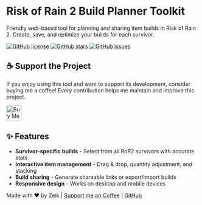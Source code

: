 # Risk of Rain 2 Build Planner Toolkit

Friendly web-based tool for planning and sharing item builds in Risk of Rain 2. Create, save, and optimize your builds for each survivor.

[![GitHub license](https://img.shields.io/github/license/TZeik/ror2-builder?style=flat-square)](https://github.com/TZeik/ror2-builder/blob/main/LICENSE)
[![GitHub stars](https://img.shields.io/github/stars/TZeik/ror2-builder?style=flat-square)](https://github.com/TZeik/ror2-builder/stargazers)
[![GitHub issues](https://img.shields.io/github/issues/TZeik/ror2-builder?style=flat-square)](https://github.com/TZeik/ror2-builder/issues)

## ☕ Support the Project

If you enjoy using this tool and want to support its development, consider buying me a coffee! Every contribution helps me maintain and improve this project.

<a href="https://coff.ee/zeik" target="_blank">
  <img src="https://img.shields.io/badge/Buy%20Me%20a%20Coffee-FFDD00?style=for-the-badge&logo=buymeacoffee&logoColor=black" alt="Buy Me A Coffee" style="height: 40px !important;">
</a>

## ✨ Features

- **Survivor-specific builds** - Select from all RoR2 survivors with accurate stats
- **Interactive item management** - Drag & drop, quantity adjustment, and stacking
- **Build sharing** - Generate shareable links or export/import builds
- **Responsive design** - Works on desktop and mobile devices

Made with ❤️ by Zeik | [Support me on Coffee](https://coff.ee/zeik) | [GitHub](https://github.com/TZeik)